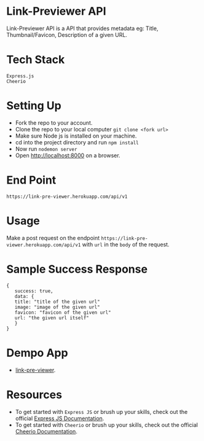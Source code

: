 # Link-Previewer API 

Link-Previewer API  is a API that provides metadata eg: Title, Thumbnail/Favicon, Description of a given  URL.

# Tech Stack
   
    Express.js
    Cheerio

# Setting Up

- Fork the repo to your account.
- Clone the repo to your local computer `git clone <fork url>`
- Make sure Node js is installed on your machine.
- cd into the project directory and run `npm install`
- Now run `nodemon server`
- Open [http://localhost:8000](http://localhost:8000) on a browser.

# End Point
   
    https://link-pre-viewer.herokuapp.com/api/v1
    

# Usage
 Make a post request on the endpoint `https://link-pre-viewer.herokuapp.com/api/v1` with  `url` in the `body` of the request.

# Sample Success Response
   
    {
       success: true,
       data: {
       title: "title of the given url"
       image: "image of the given url"
       favicon: "favicon of the given url"
       url: "the given url itself"
       }
    }
    
    
# Dempo App

-  [link-pre-viewer](https://github.com/03amir/link-pre-viewer).  

# Resources

- To get started with `Express JS` or brush up your skills, check out the official [Express JS Documentation](https://expressjs.com/en/5x/api.html).
- To get started with `Cheerio` or brush up your skills, check out the official [Cheerio Documentation](https://cheerio.js.org).
